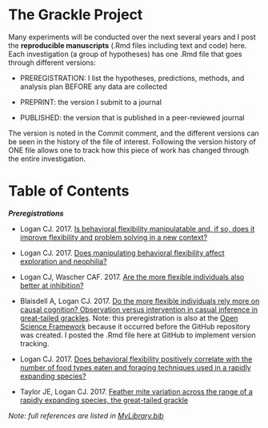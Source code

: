 # The Grackle Project

Many experiments will be conducted over the next several years and I post the **reproducible manuscripts** (.Rmd files including text and code) here. Each investigation (a group of hypotheses) has one .Rmd file that goes through different versions:

- PREREGISTRATION: I list the hypotheses, predictions, methods, and analysis plan BEFORE any data are collected

- PREPRINT: the version I submit to a journal

- PUBLISHED: the version that is published in a peer-reviewed journal

The version is noted in the Commit comment, and the different versions can be seen in the history of the file of interest. Following the version history of ONE file allows one to track how this piece of work has changed through the entire investigation.

# Table of Contents

***Preregistrations***

- Logan CJ. 2017. [Is behavioral flexibility manipulatable and, if so, does it improve flexibility and problem solving in a new context?](./g_flexmanip.Rmd)

- Logan CJ. 2017. [Does manipulating behavioral flexibility affect exploration and neophilia?](./g_exploration.Rmd)

- Logan CJ, Wascher CAF. 2017. [Are the more flexible individuals also better at inhibition?](./g_inhibition.Rmd)

- Blaisdell A, Logan CJ. 2017. [Do the more flexible individuals rely more on causal cognition? Observation versus intervention in casual inference in great-tailed grackles](./g_causal.Rmd). Note: this preregistration is also at the [Open Science Framework](https://osf.io/g5tnh/) because it occurred before the GitHub repository was created. I posted the .Rmd file here at GitHub to implement version tracking.

- Logan CJ. 2017. [Does behavioral flexibility positively correlate with the number of food types eaten and foraging techniques used in a rapidly expanding species?](./g_flexforaging.Rmd)

- Taylor JE, Logan CJ. 2017. [Feather mite variation across the range of a rapidly expanding species, the great-tailed grackle](./g_feathermites.Rmd)

*Note: full references are listed in [MyLibrary.bib](./MyLibrary.bib)*
